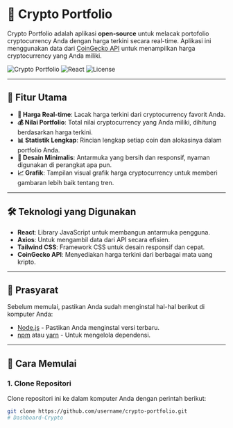 # 🚀 Crypto Portfolio

Crypto Portfolio adalah aplikasi **open-source** untuk melacak portofolio cryptocurrency Anda dengan harga terkini secara real-time. Aplikasi ini menggunakan data dari [CoinGecko API](https://www.coingecko.com/) untuk menampilkan harga cryptocurrency yang Anda miliki.

![Crypto Portfolio](https://img.shields.io/badge/Status-Active-brightgreen.svg)
![React](https://img.shields.io/badge/React-16.13.0-blue.svg)
![License](https://img.shields.io/badge/license-MIT-blue.svg)

---

## 📱 Fitur Utama

- **🔄 Harga Real-time**: Lacak harga terkini dari cryptocurrency favorit Anda.
- **💰 Nilai Portfolio**: Total nilai cryptocurrency yang Anda miliki, dihitung berdasarkan harga terkini.
- **📊 Statistik Lengkap**: Rincian lengkap setiap coin dan alokasinya dalam portfolio Anda.
- **🎨 Desain Minimalis**: Antarmuka yang bersih dan responsif, nyaman digunakan di perangkat apa pun.
- **📈 Grafik**: Tampilan visual grafik harga cryptocurrency untuk memberi gambaran lebih baik tentang tren.

---

## 🛠 Teknologi yang Digunakan

- **React**: Library JavaScript untuk membangun antarmuka pengguna.
- **Axios**: Untuk mengambil data dari API secara efisien.
- **Tailwind CSS**: Framework CSS untuk desain responsif dan cepat.
- **CoinGecko API**: Menyediakan harga terkini dari berbagai mata uang kripto.

---

## 🔧 Prasyarat

Sebelum memulai, pastikan Anda sudah menginstal hal-hal berikut di komputer Anda:

- [Node.js](https://nodejs.org/) - Pastikan Anda menginstal versi terbaru.
- [npm](https://www.npmjs.com/) atau [yarn](https://yarnpkg.com/) - Untuk mengelola dependensi.

---

## 🚀 Cara Memulai

### 1. Clone Repositori

Clone repositori ini ke dalam komputer Anda dengan perintah berikut:

```bash
git clone https://github.com/username/crypto-portfolio.git
#   D a s h b o a r d - C r y p t o  
 